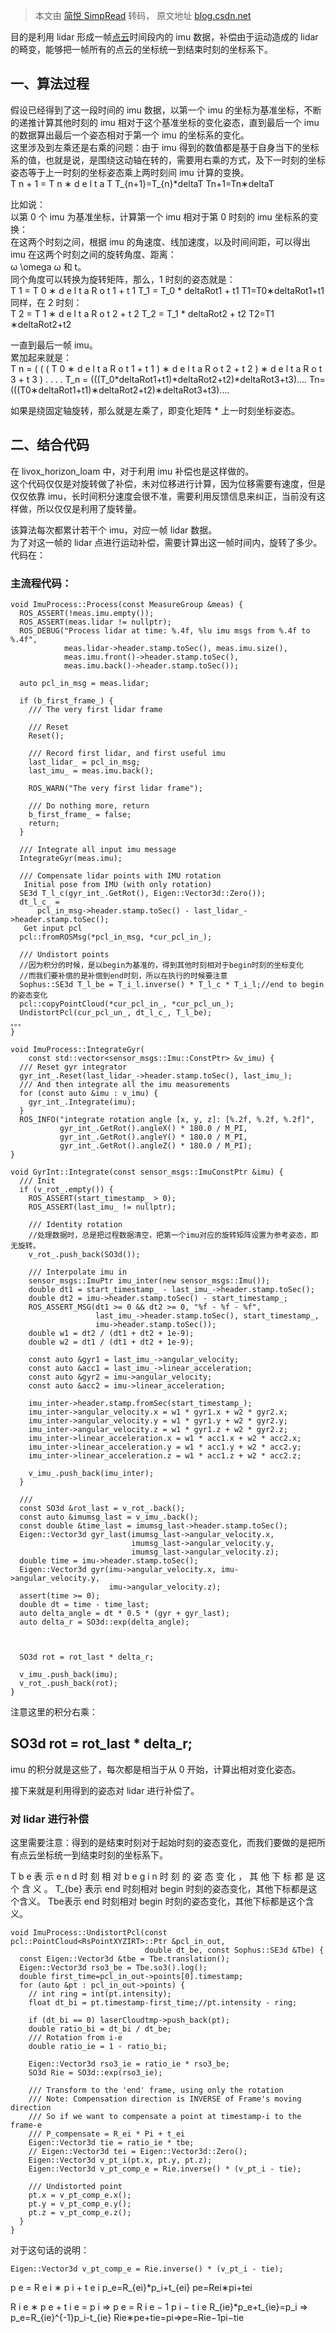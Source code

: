 > 本文由 [简悦 SimpRead](http://ksria.com/simpread/) 转码， 原文地址 [blog.csdn.net](https://blog.csdn.net/brightming/article/details/117969841)

目的是利用 lidar 形成一帧[点云](https://so.csdn.net/so/search?q=%E7%82%B9%E4%BA%91&spm=1001.2101.3001.7020)时间段内的 imu 数据，补偿由于运动造成的 lidar 的畸变，能够把一帧所有的点云的坐标统一到结束时刻的坐标系下。

一、算法过程
------

假设已经得到了这一段时间的 imu 数据，以第一个 imu 的坐标为基准坐标，不断的递推计算其他时刻的 imu 相对于这个基准坐标的变化姿态，直到最后一个 imu 的数据算出最后一个姿态相对于第一个 imu 的坐标系的变化。  
这里涉及到左乘还是右乘的问题：由于 imu 得到的数值都是基于自身当下的坐标系的值，也就是说，是围绕这动轴在转的，需要用右乘的方式，及下一时刻的坐标姿态等于上一时刻的坐标姿态乘上两时刻间 imu 计算的变换。  
T n + 1 = T n ∗ d e l t a T T_{n+1}=T_{n}*deltaT Tn+1​=Tn​∗deltaT

比如说：  
以第 0 个 imu 为基准坐标，计算第一个 imu 相对于第 0 时刻的 imu 坐标系的变换：  
在这两个时刻之间，根据 imu 的角速度、线加速度，以及时间间距，可以得出 imu 在这两个时刻之间的旋转角度、距离：  
ω \omega ω 和 t。  
同个角度可以转换为旋转矩阵，那么，1 时刻的姿态就是：  
T 1 = T 0 ∗ d e l t a R o t 1 + t 1 T_1 = T_0 * deltaRot1 + t1 T1​=T0​∗deltaRot1+t1  
同样，在 2 时刻：  
T 2 = T 1 ∗ d e l t a R o t 2 + t 2 T_2 = T_1 * deltaRot2 + t2 T2​=T1​∗deltaRot2+t2

一直到最后一帧 imu。  
累加起来就是：  
T n = ( ( ( T 0 ∗ d e l t a R o t 1 + t 1 ) ∗ d e l t a R o t 2 + t 2 ) ∗ d e l t a R o t 3 + t 3 ) . . . . T_n = (((T_0*deltaRot1+t1)*deltaRot2+t2)*deltaRot3+t3).... Tn​=(((T0​∗deltaRot1+t1)∗deltaRot2+t2)∗deltaRot3+t3)....

如果是绕固定轴旋转，那么就是左乘了，即变化矩阵 * 上一时刻坐标姿态。

二、结合代码
------

在 livox_horizon_loam 中，对于利用 imu 补偿也是这样做的。  
这个代码仅仅是对旋转做了补偿，未对位移进行计算，因为位移需要有速度，但是仅仅依靠 imu，长时间积分速度会很不准，需要利用反馈信息来纠正，当前没有这样做，所以仅仅是利用了旋转量。

该算法每次都累计若干个 imu，对应一帧 lidar 数据。  
为了对这一帧的 lidar 点进行运动补偿，需要计算出这一帧时间内，旋转了多少。  
代码在：

### 主流程代码：

```
void ImuProcess::Process(const MeasureGroup &meas) {
  ROS_ASSERT(!meas.imu.empty());
  ROS_ASSERT(meas.lidar != nullptr);
  ROS_DEBUG("Process lidar at time: %.4f, %lu imu msgs from %.4f to %.4f",
            meas.lidar->header.stamp.toSec(), meas.imu.size(),
            meas.imu.front()->header.stamp.toSec(),
            meas.imu.back()->header.stamp.toSec());

  auto pcl_in_msg = meas.lidar;

  if (b_first_frame_) {
    /// The very first lidar frame

    /// Reset
    Reset();

    /// Record first lidar, and first useful imu
    last_lidar_ = pcl_in_msg;
    last_imu_ = meas.imu.back();

    ROS_WARN("The very first lidar frame");

    /// Do nothing more, return
    b_first_frame_ = false;
    return;
  }

  /// Integrate all input imu message
  IntegrateGyr(meas.imu);

  /// Compensate lidar points with IMU rotation
   Initial pose from IMU (with only rotation)
  SE3d T_l_c(gyr_int_.GetRot(), Eigen::Vector3d::Zero());
  dt_l_c_ =
      pcl_in_msg->header.stamp.toSec() - last_lidar_->header.stamp.toSec();
   Get input pcl
  pcl::fromROSMsg(*pcl_in_msg, *cur_pcl_in_);

  /// Undistort points
  //因为积分的时候，是以begin为基准的，得到其他时刻相对于begin时刻的坐标变化
  //而我们要补偿的是补偿到end时刻，所以在执行的时候要注意
  Sophus::SE3d T_l_be = T_i_l.inverse() * T_l_c * T_i_l;//end to begin的姿态变化
  pcl::copyPointCloud(*cur_pcl_in_, *cur_pcl_un_);
  UndistortPcl(cur_pcl_un_, dt_l_c_, T_l_be);
。。。
}

```

```
void ImuProcess::IntegrateGyr(
    const std::vector<sensor_msgs::Imu::ConstPtr> &v_imu) {
  /// Reset gyr integrator
  gyr_int_.Reset(last_lidar_->header.stamp.toSec(), last_imu_);
  /// And then integrate all the imu measurements
  for (const auto &imu : v_imu) {
    gyr_int_.Integrate(imu);
  }
  ROS_INFO("integrate rotation angle [x, y, z]: [%.2f, %.2f, %.2f]",
           gyr_int_.GetRot().angleX() * 180.0 / M_PI,
           gyr_int_.GetRot().angleY() * 180.0 / M_PI,
           gyr_int_.GetRot().angleZ() * 180.0 / M_PI);
}

```

```
void GyrInt::Integrate(const sensor_msgs::ImuConstPtr &imu) {
  /// Init
  if (v_rot_.empty()) {
    ROS_ASSERT(start_timestamp_ > 0);
    ROS_ASSERT(last_imu_ != nullptr);

    /// Identity rotation
    //处理数据时，总是把过程数据清空，把第一个imu对应的旋转矩阵设置为参考姿态，即无旋转。
    v_rot_.push_back(SO3d());

    /// Interpolate imu in
    sensor_msgs::ImuPtr imu_inter(new sensor_msgs::Imu());
    double dt1 = start_timestamp_ - last_imu_->header.stamp.toSec();
    double dt2 = imu->header.stamp.toSec() - start_timestamp_;
    ROS_ASSERT_MSG(dt1 >= 0 && dt2 >= 0, "%f - %f - %f",
                   last_imu_->header.stamp.toSec(), start_timestamp_,
                   imu->header.stamp.toSec());
    double w1 = dt2 / (dt1 + dt2 + 1e-9);
    double w2 = dt1 / (dt1 + dt2 + 1e-9);

    const auto &gyr1 = last_imu_->angular_velocity;
    const auto &acc1 = last_imu_->linear_acceleration;
    const auto &gyr2 = imu->angular_velocity;
    const auto &acc2 = imu->linear_acceleration;

    imu_inter->header.stamp.fromSec(start_timestamp_);
    imu_inter->angular_velocity.x = w1 * gyr1.x + w2 * gyr2.x;
    imu_inter->angular_velocity.y = w1 * gyr1.y + w2 * gyr2.y;
    imu_inter->angular_velocity.z = w1 * gyr1.z + w2 * gyr2.z;
    imu_inter->linear_acceleration.x = w1 * acc1.x + w2 * acc2.x;
    imu_inter->linear_acceleration.y = w1 * acc1.y + w2 * acc2.y;
    imu_inter->linear_acceleration.z = w1 * acc1.z + w2 * acc2.z;

    v_imu_.push_back(imu_inter);
  }

  ///
  const SO3d &rot_last = v_rot_.back();
  const auto &imumsg_last = v_imu_.back();
  const double &time_last = imumsg_last->header.stamp.toSec();
  Eigen::Vector3d gyr_last(imumsg_last->angular_velocity.x,
                           imumsg_last->angular_velocity.y,
                           imumsg_last->angular_velocity.z);
  double time = imu->header.stamp.toSec();
  Eigen::Vector3d gyr(imu->angular_velocity.x, imu->angular_velocity.y,
                      imu->angular_velocity.z);
  assert(time >= 0);
  double dt = time - time_last;
  auto delta_angle = dt * 0.5 * (gyr + gyr_last);
  auto delta_r = SO3d::exp(delta_angle);

  

  SO3d rot = rot_last * delta_r;

  v_imu_.push_back(imu);
  v_rot_.push_back(rot);
}

```

注意这里的积分右乘：

SO3d rot = rot_last * delta_r;
------------------------------

imu 的积分就是这些了，每次都是相当于从 0 开始，计算出相对变化姿态。

接下来就是利用得到的姿态对 lidar 进行补偿了。

### 对 lidar 进行补偿

这里需要注意：得到的是结束时刻对于起始时刻的姿态变化，而我们要做的是把所有点云坐标统一到结束时刻的坐标系下。

T b e 表 示 e n d 时 刻 相 对 b e g i n 时 刻 的 姿 态 变 化 ， 其 他 下 标 都 是 这 个 含 义 。 T_{be} 表示 end 时刻相对 begin 时刻的姿态变化，其他下标都是这个含义。 Tbe​表示 end 时刻相对 begin 时刻的姿态变化，其他下标都是这个含义。

```
void ImuProcess::UndistortPcl(const pcl::PointCloud<RsPointXYZIRT>::Ptr &pcl_in_out,
                              double dt_be, const Sophus::SE3d &Tbe) {
  const Eigen::Vector3d &tbe = Tbe.translation();
  Eigen::Vector3d rso3_be = Tbe.so3().log();
  double first_time=pcl_in_out->points[0].timestamp;
  for (auto &pt : pcl_in_out->points) {
    // int ring = int(pt.intensity);
    float dt_bi = pt.timestamp-first_time;//pt.intensity - ring;

    if (dt_bi == 0) laserCloudtmp->push_back(pt);
    double ratio_bi = dt_bi / dt_be;
    /// Rotation from i-e
    double ratio_ie = 1 - ratio_bi;

    Eigen::Vector3d rso3_ie = ratio_ie * rso3_be;
    SO3d Rie = SO3d::exp(rso3_ie);

    /// Transform to the 'end' frame, using only the rotation
    /// Note: Compensation direction is INVERSE of Frame's moving direction
    /// So if we want to compensate a point at timestamp-i to the frame-e
    /// P_compensate = R_ei * Pi + t_ei
    Eigen::Vector3d tie = ratio_ie * tbe;
    // Eigen::Vector3d tei = Eigen::Vector3d::Zero();
    Eigen::Vector3d v_pt_i(pt.x, pt.y, pt.z);
    Eigen::Vector3d v_pt_comp_e = Rie.inverse() * (v_pt_i - tie);

    /// Undistorted point
    pt.x = v_pt_comp_e.x();
    pt.y = v_pt_comp_e.y();
    pt.z = v_pt_comp_e.z();
  }
}

```

对于这句话的说明：

```
Eigen::Vector3d v_pt_comp_e = Rie.inverse() * (v_pt_i - tie);

```

p e = R e i ∗ p i + t e i p_e=R_{ei}*p_i+t_{ei} pe​=Rei​∗pi​+tei​

R i e ∗ p e + t i e = p i ⇒ p e = R i e − 1 p i − t i e R_{ie}*p_e+t_{ie}=p_i ⇒ p_e=R_{ie}^{-1}p_i-t_{ie} Rie​∗pe​+tie​=pi​⇒pe​=Rie−1​pi​−tie​